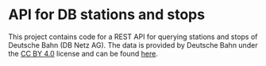 # API for DB stations and stops
This project contains code for a REST API for querying stations and stops of Deutsche Bahn (DB Netz AG). The data is provided by Deutsche Bahn under the [CC BY 4.0](https://creativecommons.org/licenses/by/4.0/) license and can be found [here](https://download-data.deutschebahn.com/static/datasets/betriebsstellen/DBNetz-Betriebsstellenverzeichnis-Stand2021-10.csv).
